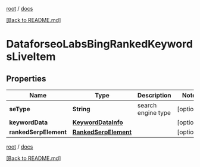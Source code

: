 [root](./../ "root") / [docs](./ "docs")

[[Back to README.md]](./../README.md "[Back to README.md]")

# DataforseoLabsBingRankedKeywordsLiveItem

## Properties

| Name | Type | Description | Notes |
|------------ | ------------- | ------------- | -------------|
|**seType** | **String** | search engine type |  [optional] |
|**keywordData** | [**KeywordDataInfo**](KeywordDataInfo.md) |  |  [optional] |
|**rankedSerpElement** | [**RankedSerpElement**](RankedSerpElement.md) |  |  [optional] |

[root](./../ "root") / [docs](./ "docs")

[[Back to README.md]](./../README.md "[Back to README.md]")